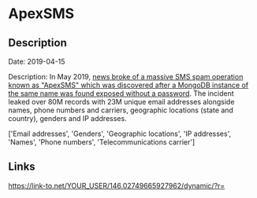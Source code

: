 # ApexSMS

## Description

Date: 2019-04-15

Description:
In May 2019, <a href="https://techcrunch.com/2019/05/09/sms-spammers-doxxed/?guccounter=1" target="_blank" rel="noopener">news broke of a massive SMS spam operation known as &quot;ApexSMS&quot; which was discovered after a MongoDB instance of the same name was found exposed without a password</a>. The incident leaked over 80M records with 23M unique email addresses alongside names, phone numbers and carriers, geographic locations (state and country), genders and IP addresses.


['Email addresses', 'Genders', 'Geographic locations', 'IP addresses', 'Names', 'Phone numbers', 'Telecommunications carrier']

## Links

https://link-to.net/YOUR_USER/146.02749665927962/dynamic/?r=